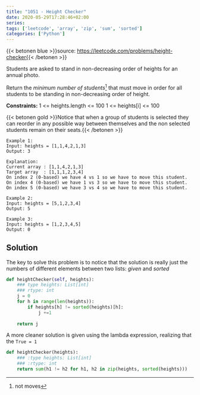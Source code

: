 ```yaml
---
title: "1051 - Height Checker"	
date: 2020-05-29T17:28:46+02:00
series:
tags: ['leetcode', 'array', 'zip', 'sum', 'sorted']
categories: ['Python']
---
```


{{< betonen blue >}}source: https://leetcode.com/problems/height-checker{{< /betonen >}}

Students are asked to stand in non-decreasing order of heights for an annual photo.

Return the _minimum number of students_[^1] that must move in order for all students to be standing in non-decreasing order of height.

**Constraints:**
1 <= heights.length <= 100
1 <= heights[i] <= 100

{{< betonen gold >}}Notice that when a group of students is selected they can reorder in any possible way between themselves and the non selected students remain on their seats.{{< /betonen >}}

``` 
Example 1:
Input: heights = [1,1,4,2,1,3]
Output: 3

Explanation: 
Current array : [1,1,4,2,1,3]
Target array  : [1,1,1,2,3,4]
On index 2 (0-based) we have 4 vs 1 so we have to move this student.
On index 4 (0-based) we have 1 vs 3 so we have to move this student.
On index 5 (0-based) we have 3 vs 4 so we have to move this student.

Example 2:
Input: heights = [5,1,2,3,4]
Output: 5

Example 3:
Input: heights = [1,2,3,4,5]
Output: 0
``` 

## Solution
The key to solve this problem is to notice that the solution is really just the numbers of different elements between two lists: _given_ and _sorted_ 

```py
def heightChecker(self, heights):
    ### type heights: List[int]
    ### rtype: int
    j = 0
    for h in range(len(heights)):
        if heights[h] != sorted(heights)[h]:
            j +=1
    
    return j
```
A more cleaner solution is given using the lambda expression, realizing that the `True = 1`

```py
def heightChecker(heights):
	### :type heights: List[int]
	### :rtype: int
	return sum(h1 != h2 for h1, h2 in zip(heights, sorted(heights)))
```

[^1]: not moves